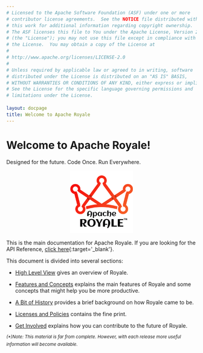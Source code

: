 ```yaml
---
# Licensed to the Apache Software Foundation (ASF) under one or more
# contributor license agreements.  See the NOTICE file distributed with
# this work for additional information regarding copyright ownership.
# The ASF licenses this file to You under the Apache License, Version 2.0
# (the "License"); you may not use this file except in compliance with
# the License.  You may obtain a copy of the License at
# 
# http://www.apache.org/licenses/LICENSE-2.0
# 
# Unless required by applicable law or agreed to in writing, software
# distributed under the License is distributed on an "AS IS" BASIS,
# WITHOUT WARRANTIES OR CONDITIONS OF ANY KIND, either express or implied.
# See the License for the specific language governing permissions and
# limitations under the License.

layout: docpage
title: Welcome to Apache Royale
---
```


# Welcome to Apache Royale!

Designed for the future. Code Once. Run Everywhere.

<p align="center">
  <img width="33%" height="33%" src="assets/images/apache-royale-main-logo-1000x1000.png">
</p>
<!-- ![Apache Royale logo](assets/images/apache-royale-main-logo-1000x1000.png){:height="50%" width="50%"} -->


This is the main documentation for Apache Royale.  If you are looking for the API Reference, [click here](http://royale.apache.org/asdoc/index.html){:target='_blank'}.

This document is divided into several sections:

 * [High Level View](Welcome/high-level-view.html) gives an overview of Royale.

 * [Features and Concepts](Welcome/features-and-concepts.html) explains the main features of Royale and some concepts that might help you be more productive.

 * [A Bit of History](Welcome/history.html) provides a brief background on how Royale came to be.

 * [Licenses and Policies](Welcome/licenses.html) contains the fine print.

 * [Get Involved](Welcome/get-involved.html) explains how you can contribute to the future of Royale.

<sup>_(*)Note: This material is far from complete. However, with each release more useful information will become available._</sup>
